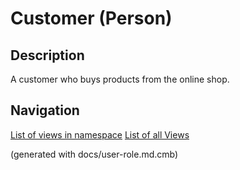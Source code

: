 # Customer (Person)

## Description
A customer who buys products from the online shop.



## Navigation
[List of views in namespace](./views-in-namespace.md)
[List of all Views](../../../../views.md)

(generated with docs/user-role.md.cmb)
